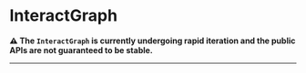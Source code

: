 # InteractGraph

**⚠️  The `InteractGraph` is currently undergoing rapid iteration and the public APIs are not guaranteed to be stable.**

***

